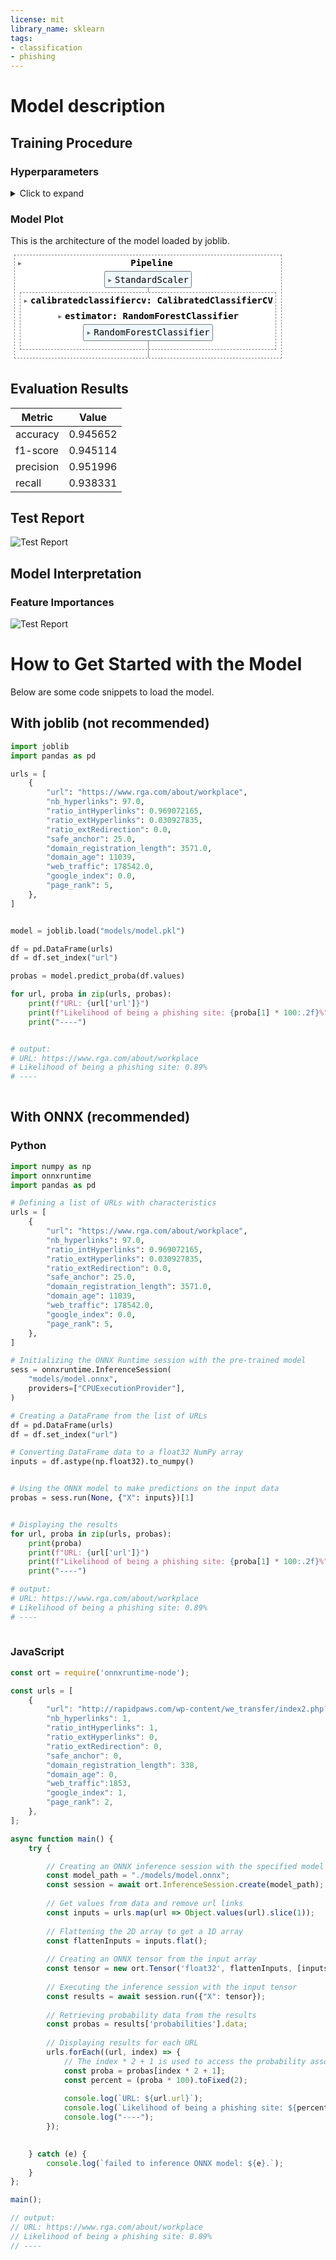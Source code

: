 ```yaml
---
license: mit
library_name: sklearn
tags:
- classification
- phishing
---
```


# Model description

## Training Procedure

### Hyperparameters

<details>
<summary> Click to expand </summary>

| Hyperparameter                                              | Value                    |
|-------------------------------------------------------------|--------------------------|
| memory                                                      |                          |
| steps                                                       | [('standardscaler', StandardScaler()), ('calibratedclassifiercv', CalibratedClassifierCV(cv=5, estimator=RandomForestClassifier(),<br />                       method='isotonic'))]                          |
| verbose                                                     | False                    |
| standardscaler                                              | StandardScaler()         |
| calibratedclassifiercv                                      | CalibratedClassifierCV(cv=5, estimator=RandomForestClassifier(),<br />                       method='isotonic')                          |
| standardscaler__copy                                        | True                     |
| standardscaler__with_mean                                   | True                     |
| standardscaler__with_std                                    | True                     |
| calibratedclassifiercv__base_estimator                      | deprecated               |
| calibratedclassifiercv__cv                                  | 5                        |
| calibratedclassifiercv__ensemble                            | True                     |
| calibratedclassifiercv__estimator__bootstrap                | True                     |
| calibratedclassifiercv__estimator__ccp_alpha                | 0.0                      |
| calibratedclassifiercv__estimator__class_weight             |                          |
| calibratedclassifiercv__estimator__criterion                | gini                     |
| calibratedclassifiercv__estimator__max_depth                |                          |
| calibratedclassifiercv__estimator__max_features             | sqrt                     |
| calibratedclassifiercv__estimator__max_leaf_nodes           |                          |
| calibratedclassifiercv__estimator__max_samples              |                          |
| calibratedclassifiercv__estimator__min_impurity_decrease    | 0.0                      |
| calibratedclassifiercv__estimator__min_samples_leaf         | 1                        |
| calibratedclassifiercv__estimator__min_samples_split        | 2                        |
| calibratedclassifiercv__estimator__min_weight_fraction_leaf | 0.0                      |
| calibratedclassifiercv__estimator__n_estimators             | 100                      |
| calibratedclassifiercv__estimator__n_jobs                   |                          |
| calibratedclassifiercv__estimator__oob_score                | False                    |
| calibratedclassifiercv__estimator__random_state             |                          |
| calibratedclassifiercv__estimator__verbose                  | 0                        |
| calibratedclassifiercv__estimator__warm_start               | False                    |
| calibratedclassifiercv__estimator                           | RandomForestClassifier() |
| calibratedclassifiercv__method                              | isotonic                 |
| calibratedclassifiercv__n_jobs                              |                          |

</details>

### Model Plot

This is the architecture of the model loaded by joblib.

<style>#sk-container-id-2 {color: black;}#sk-container-id-2 pre{padding: 0;}#sk-container-id-2 div.sk-toggleable {background-color: white;}#sk-container-id-2 label.sk-toggleable__label {cursor: pointer;display: block;width: 100%;margin-bottom: 0;padding: 0.3em;box-sizing: border-box;text-align: center;}#sk-container-id-2 label.sk-toggleable__label-arrow:before {content: "▸";float: left;margin-right: 0.25em;color: #696969;}#sk-container-id-2 label.sk-toggleable__label-arrow:hover:before {color: black;}#sk-container-id-2 div.sk-estimator:hover label.sk-toggleable__label-arrow:before {color: black;}#sk-container-id-2 div.sk-toggleable__content {max-height: 0;max-width: 0;overflow: hidden;text-align: left;background-color: #f0f8ff;}#sk-container-id-2 div.sk-toggleable__content pre {margin: 0.2em;color: black;border-radius: 0.25em;background-color: #f0f8ff;}#sk-container-id-2 input.sk-toggleable__control:checked~div.sk-toggleable__content {max-height: 200px;max-width: 100%;overflow: auto;}#sk-container-id-2 input.sk-toggleable__control:checked~label.sk-toggleable__label-arrow:before {content: "▾";}#sk-container-id-2 div.sk-estimator input.sk-toggleable__control:checked~label.sk-toggleable__label {background-color: #d4ebff;}#sk-container-id-2 div.sk-label input.sk-toggleable__control:checked~label.sk-toggleable__label {background-color: #d4ebff;}#sk-container-id-2 input.sk-hidden--visually {border: 0;clip: rect(1px 1px 1px 1px);clip: rect(1px, 1px, 1px, 1px);height: 1px;margin: -1px;overflow: hidden;padding: 0;position: absolute;width: 1px;}#sk-container-id-2 div.sk-estimator {font-family: monospace;background-color: #f0f8ff;border: 1px dotted black;border-radius: 0.25em;box-sizing: border-box;margin-bottom: 0.5em;}#sk-container-id-2 div.sk-estimator:hover {background-color: #d4ebff;}#sk-container-id-2 div.sk-parallel-item::after {content: "";width: 100%;border-bottom: 1px solid gray;flex-grow: 1;}#sk-container-id-2 div.sk-label:hover label.sk-toggleable__label {background-color: #d4ebff;}#sk-container-id-2 div.sk-serial::before {content: "";position: absolute;border-left: 1px solid gray;box-sizing: border-box;top: 0;bottom: 0;left: 50%;z-index: 0;}#sk-container-id-2 div.sk-serial {display: flex;flex-direction: column;align-items: center;background-color: white;padding-right: 0.2em;padding-left: 0.2em;position: relative;}#sk-container-id-2 div.sk-item {position: relative;z-index: 1;}#sk-container-id-2 div.sk-parallel {display: flex;align-items: stretch;justify-content: center;background-color: white;position: relative;}#sk-container-id-2 div.sk-item::before, #sk-container-id-2 div.sk-parallel-item::before {content: "";position: absolute;border-left: 1px solid gray;box-sizing: border-box;top: 0;bottom: 0;left: 50%;z-index: -1;}#sk-container-id-2 div.sk-parallel-item {display: flex;flex-direction: column;z-index: 1;position: relative;background-color: white;}#sk-container-id-2 div.sk-parallel-item:first-child::after {align-self: flex-end;width: 50%;}#sk-container-id-2 div.sk-parallel-item:last-child::after {align-self: flex-start;width: 50%;}#sk-container-id-2 div.sk-parallel-item:only-child::after {width: 0;}#sk-container-id-2 div.sk-dashed-wrapped {border: 1px dashed gray;margin: 0 0.4em 0.5em 0.4em;box-sizing: border-box;padding-bottom: 0.4em;background-color: white;}#sk-container-id-2 div.sk-label label {font-family: monospace;font-weight: bold;display: inline-block;line-height: 1.2em;}#sk-container-id-2 div.sk-label-container {text-align: center;}#sk-container-id-2 div.sk-container {/* jupyter's `normalize.less` sets `[hidden] { display: none; }` but bootstrap.min.css set `[hidden] { display: none !important; }` so we also need the `!important` here to be able to override the default hidden behavior on the sphinx rendered scikit-learn.org. See: https://github.com/scikit-learn/scikit-learn/issues/21755 */display: inline-block !important;position: relative;}#sk-container-id-2 div.sk-text-repr-fallback {display: none;}</style><div id="sk-container-id-2" class="sk-top-container" style="overflow: auto;"><div class="sk-text-repr-fallback"><pre>Pipeline(steps=[(&#x27;standardscaler&#x27;, StandardScaler()),(&#x27;calibratedclassifiercv&#x27;,CalibratedClassifierCV(cv=5,estimator=RandomForestClassifier(),method=&#x27;isotonic&#x27;))])</pre><b>In a Jupyter environment, please rerun this cell to show the HTML representation or trust the notebook. <br />On GitHub, the HTML representation is unable to render, please try loading this page with nbviewer.org.</b></div><div class="sk-container" hidden><div class="sk-item sk-dashed-wrapped"><div class="sk-label-container"><div class="sk-label sk-toggleable"><input class="sk-toggleable__control sk-hidden--visually" id="sk-estimator-id-6" type="checkbox" ><label for="sk-estimator-id-6" class="sk-toggleable__label sk-toggleable__label-arrow">Pipeline</label><div class="sk-toggleable__content"><pre>Pipeline(steps=[(&#x27;standardscaler&#x27;, StandardScaler()),(&#x27;calibratedclassifiercv&#x27;,CalibratedClassifierCV(cv=5,estimator=RandomForestClassifier(),method=&#x27;isotonic&#x27;))])</pre></div></div></div><div class="sk-serial"><div class="sk-item"><div class="sk-estimator sk-toggleable"><input class="sk-toggleable__control sk-hidden--visually" id="sk-estimator-id-7" type="checkbox" ><label for="sk-estimator-id-7" class="sk-toggleable__label sk-toggleable__label-arrow">StandardScaler</label><div class="sk-toggleable__content"><pre>StandardScaler()</pre></div></div></div><div class="sk-item sk-dashed-wrapped"><div class="sk-label-container"><div class="sk-label sk-toggleable"><input class="sk-toggleable__control sk-hidden--visually" id="sk-estimator-id-8" type="checkbox" ><label for="sk-estimator-id-8" class="sk-toggleable__label sk-toggleable__label-arrow">calibratedclassifiercv: CalibratedClassifierCV</label><div class="sk-toggleable__content"><pre>CalibratedClassifierCV(cv=5, estimator=RandomForestClassifier(),method=&#x27;isotonic&#x27;)</pre></div></div></div><div class="sk-parallel"><div class="sk-parallel-item"><div class="sk-item"><div class="sk-label-container"><div class="sk-label sk-toggleable"><input class="sk-toggleable__control sk-hidden--visually" id="sk-estimator-id-9" type="checkbox" ><label for="sk-estimator-id-9" class="sk-toggleable__label sk-toggleable__label-arrow">estimator: RandomForestClassifier</label><div class="sk-toggleable__content"><pre>RandomForestClassifier()</pre></div></div></div><div class="sk-serial"><div class="sk-item"><div class="sk-estimator sk-toggleable"><input class="sk-toggleable__control sk-hidden--visually" id="sk-estimator-id-10" type="checkbox" ><label for="sk-estimator-id-10" class="sk-toggleable__label sk-toggleable__label-arrow">RandomForestClassifier</label><div class="sk-toggleable__content"><pre>RandomForestClassifier()</pre></div></div></div></div></div></div></div></div></div></div></div></div>

## Evaluation Results

| Metric    |    Value |
|-----------|----------|
| accuracy  | 0.945652 |
| f1-score  | 0.945114 |
| precision | 0.951996 |
| recall    | 0.938331 |

## Test Report

![Test Report](plots/classification_report.png)

## Model Interpretation

### Feature Importances

![Test Report](plots/feature_importances.png)

# How to Get Started with the Model

Below are some code snippets to load the model.

## With joblib (not recommended)

```python  
import joblib
import pandas as pd

urls = [
    {
        "url": "https://www.rga.com/about/workplace",
        "nb_hyperlinks": 97.0,
        "ratio_intHyperlinks": 0.969072165,
        "ratio_extHyperlinks": 0.030927835,
        "ratio_extRedirection": 0.0,
        "safe_anchor": 25.0,
        "domain_registration_length": 3571.0,
        "domain_age": 11039,
        "web_traffic": 178542.0,
        "google_index": 0.0,
        "page_rank": 5,
    },
]


model = joblib.load("models/model.pkl")

df = pd.DataFrame(urls)
df = df.set_index("url")

probas = model.predict_proba(df.values)

for url, proba in zip(urls, probas):
    print(f"URL: {url['url']}")
    print(f"Likelihood of being a phishing site: {proba[1] * 100:.2f}%")
    print("----")


# output:
# URL: https://www.rga.com/about/workplace
# Likelihood of being a phishing site: 0.89%
# ----
  
```

## With ONNX (recommended)

### Python

```python  
import numpy as np
import onnxruntime
import pandas as pd

# Defining a list of URLs with characteristics
urls = [
    {
        "url": "https://www.rga.com/about/workplace",
        "nb_hyperlinks": 97.0,
        "ratio_intHyperlinks": 0.969072165,
        "ratio_extHyperlinks": 0.030927835,
        "ratio_extRedirection": 0.0,
        "safe_anchor": 25.0,
        "domain_registration_length": 3571.0,
        "domain_age": 11039,
        "web_traffic": 178542.0,
        "google_index": 0.0,
        "page_rank": 5,
    },
]

# Initializing the ONNX Runtime session with the pre-trained model
sess = onnxruntime.InferenceSession(
    "models/model.onnx",
    providers=["CPUExecutionProvider"],
)

# Creating a DataFrame from the list of URLs
df = pd.DataFrame(urls)
df = df.set_index("url")

# Converting DataFrame data to a float32 NumPy array
inputs = df.astype(np.float32).to_numpy()


# Using the ONNX model to make predictions on the input data
probas = sess.run(None, {"X": inputs})[1]


# Displaying the results
for url, proba in zip(urls, probas):
    print(proba)
    print(f"URL: {url['url']}")
    print(f"Likelihood of being a phishing site: {proba[1] * 100:.2f}%")
    print("----")

# output:
# URL: https://www.rga.com/about/workplace
# Likelihood of being a phishing site: 0.89%
# ----
  
```

### JavaScript

```javascript  
const ort = require('onnxruntime-node');

const urls = [
    {
        "url": "http://rapidpaws.com/wp-content/we_transfer/index2.php?email=/",
        "nb_hyperlinks": 1,
        "ratio_intHyperlinks": 1,
        "ratio_extHyperlinks": 0,
        "ratio_extRedirection": 0,
        "safe_anchor": 0,
        "domain_registration_length": 338,
        "domain_age": 0,
        "web_traffic":1853,
        "google_index": 1,
        "page_rank": 2,
    },
];

async function main() {
    try {

        // Creating an ONNX inference session with the specified model
        const model_path = "./models/model.onnx";
        const session = await ort.InferenceSession.create(model_path);
        
        // Get values from data and remove url links
        const inputs = urls.map(url => Object.values(url).slice(1));
        
        // Flattening the 2D array to get a 1D array
        const flattenInputs = inputs.flat();
        
        // Creating an ONNX tensor from the input array
        const tensor = new ort.Tensor('float32', flattenInputs, [inputs.length, 10]);
        
        // Executing the inference session with the input tensor
        const results = await session.run({"X": tensor});
        
        // Retrieving probability data from the results
        const probas = results['probabilities'].data;
        
        // Displaying results for each URL
        urls.forEach((url, index) => {
            // The index * 2 + 1 is used to access the probability associated with the phishing class
            const proba = probas[index * 2 + 1];
            const percent = (proba * 100).toFixed(2);
            
            console.log(`URL: ${url.url}`);
            console.log(`Likelihood of being a phishing site: ${percent}%`);
            console.log("----");
        });
        

    } catch (e) {
        console.log(`failed to inference ONNX model: ${e}.`);
    }
};

main();

// output:
// URL: https://www.rga.com/about/workplace
// Likelihood of being a phishing site: 0.89%
// ----
  
```
